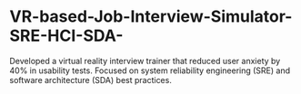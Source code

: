 # VR-based-Job-Interview-Simulator-SRE-HCI-SDA-
Developed a virtual reality interview trainer that reduced user anxiety by 40% in usability tests. Focused on system reliability engineering (SRE) and software architecture (SDA) best practices.
